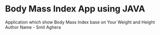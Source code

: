 # Body Mass Index App using JAVA
  Application which show Body Mass Index base on Your Weight and Height <br>
  Author Name - Smit Aghera
  
